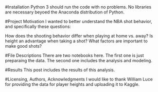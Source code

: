#Installation
Python 3 should run the code with no problems. No libraries are necessary beyoed the Anaconda distribution of Python.

#Project Motivation
I wanted to better understand the NBA shot behavior, and specifically these questions:

How does the shooting behavior differ when playing at home vs. away?
Is height an advantage when taking a shot?
What factors are important to make good shots?

#File Descriptions
There are two notebooks here. The first one is just preparaing the data. The second one includes the analysis and modeling.

#Results
This post includes the results of this analysis.

#Licensing, Authors, Acknowledgments
I would like to thank William Luce for providing the data for player heights and uploading it to Kaggle.
